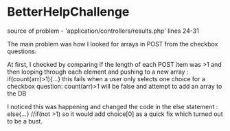 # BetterHelpChallenge


source of problem - 'application/controllers/results.php' lines 24-31

The main problem was how I looked for arrays in POST from the checkbox questions.

At first, I checked by comparing if the length of each POST item was >1 
and then looping through each element and pushing to a new array : if(count(arr)>1){...}
  this fails when a user only selects one choice for a checkbox question: 
  count(arr)>1 will be false and attempt to add an array to the DB
  
  I noticed this was happening and changed the code in the else statement :  else{...}    //if(not >1)
  so it would add choice[0] as a quick fix which turned out to be a bust. 
